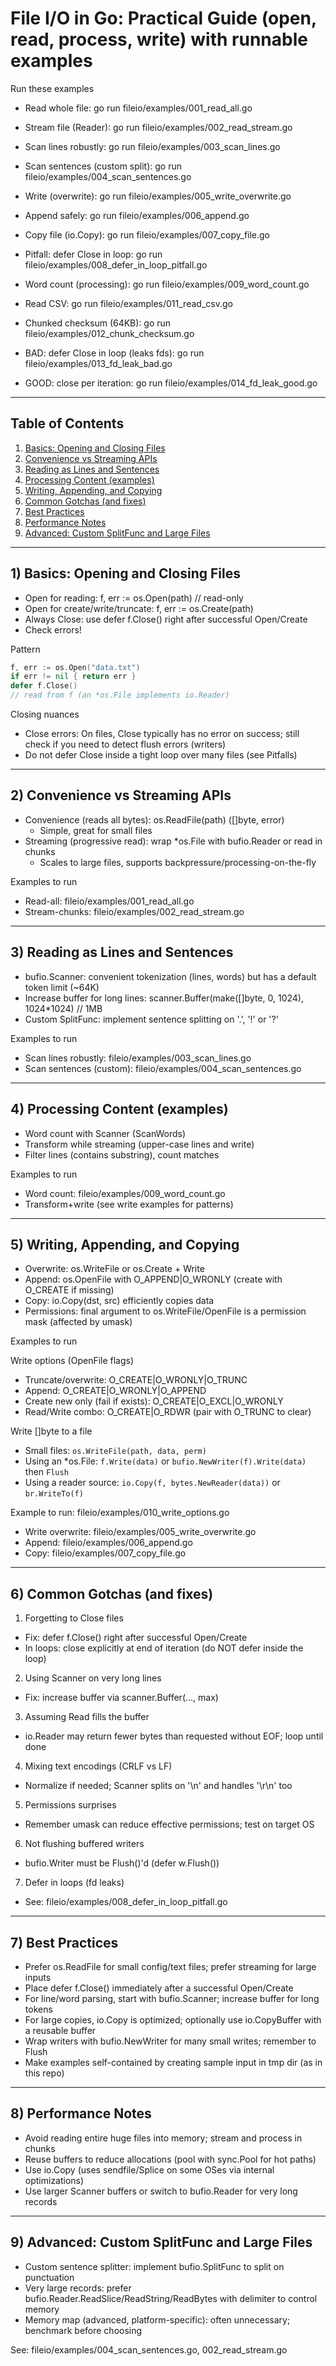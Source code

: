 # File I/O in Go: Practical Guide (open, read, process, write) with runnable examples

Run these examples
- Read whole file: go run fileio/examples/001_read_all.go
- Stream file (Reader): go run fileio/examples/002_read_stream.go
- Scan lines robustly: go run fileio/examples/003_scan_lines.go
- Scan sentences (custom split): go run fileio/examples/004_scan_sentences.go
- Write (overwrite): go run fileio/examples/005_write_overwrite.go
- Append safely: go run fileio/examples/006_append.go
- Copy file (io.Copy): go run fileio/examples/007_copy_file.go
- Pitfall: defer Close in loop: go run fileio/examples/008_defer_in_loop_pitfall.go
- Word count (processing): go run fileio/examples/009_word_count.go
- Read CSV: go run fileio/examples/011_read_csv.go
- Chunked checksum (64KB): go run fileio/examples/012_chunk_checksum.go

- BAD: defer Close in loop (leaks fds): go run fileio/examples/013_fd_leak_bad.go
- GOOD: close per iteration: go run fileio/examples/014_fd_leak_good.go


---

## Table of Contents
1. [Basics: Opening and Closing Files](#toc-1-basics-open-close)
2. [Convenience vs Streaming APIs](#toc-2-convenience-vs-stream)
3. [Reading as Lines and Sentences](#toc-3-lines-sentences)
4. [Processing Content (examples)](#toc-4-processing)
5. [Writing, Appending, and Copying](#toc-5-writing)
6. [Common Gotchas (and fixes)](#toc-6-gotchas)
7. [Best Practices](#toc-7-best)
8. [Performance Notes](#toc-8-perf)
9. [Advanced: Custom SplitFunc and Large Files](#toc-9-advanced)

---

<a id="toc-1-basics-open-close"></a>

## 1) Basics: Opening and Closing Files

- Open for reading: f, err := os.Open(path) // read-only
- Open for create/write/truncate: f, err := os.Create(path)
- Always Close: use defer f.Close() right after successful Open/Create
- Check errors!

Pattern
```go
f, err := os.Open("data.txt")
if err != nil { return err }
defer f.Close()
// read from f (an *os.File implements io.Reader)
```

Closing nuances
- Close errors: On files, Close typically has no error on success; still check if you need to detect flush errors (writers)
- Do not defer Close inside a tight loop over many files (see Pitfalls)

---

<a id="toc-2-convenience-vs-stream"></a>

## 2) Convenience vs Streaming APIs

- Convenience (reads all bytes): os.ReadFile(path) ([]byte, error)
  - Simple, great for small files
- Streaming (progressive read): wrap *os.File with bufio.Reader or read in chunks
  - Scales to large files, supports backpressure/processing-on-the-fly

Examples to run
- Read-all: fileio/examples/001_read_all.go
- Stream-chunks: fileio/examples/002_read_stream.go

---

<a id="toc-3-lines-sentences"></a>

## 3) Reading as Lines and Sentences

- bufio.Scanner: convenient tokenization (lines, words) but has a default token limit (~64K)
- Increase buffer for long lines: scanner.Buffer(make([]byte, 0, 1024), 1024*1024) // 1MB
- Custom SplitFunc: implement sentence splitting on '.', '!' or '?'

Examples to run
- Scan lines robustly: fileio/examples/003_scan_lines.go
- Scan sentences (custom): fileio/examples/004_scan_sentences.go

---

<a id="toc-4-processing"></a>

## 4) Processing Content (examples)

- Word count with Scanner (ScanWords)
- Transform while streaming (upper-case lines and write)
- Filter lines (contains substring), count matches

Examples to run
- Word count: fileio/examples/009_word_count.go
- Transform+write (see write examples for patterns)

---

<a id="toc-5-writing"></a>

## 5) Writing, Appending, and Copying

- Overwrite: os.WriteFile or os.Create + Write
- Append: os.OpenFile with O_APPEND|O_WRONLY (create with O_CREATE if missing)
- Copy: io.Copy(dst, src) efficiently copies data
- Permissions: final argument to os.WriteFile/OpenFile is a permission mask (affected by umask)

Examples to run

Write options (OpenFile flags)
- Truncate/overwrite: O_CREATE|O_WRONLY|O_TRUNC
- Append: O_CREATE|O_WRONLY|O_APPEND
- Create new only (fail if exists): O_CREATE|O_EXCL|O_WRONLY
- Read/Write combo: O_CREATE|O_RDWR (pair with O_TRUNC to clear)

Write []byte to a file
- Small files: `os.WriteFile(path, data, perm)`
- Using an *os.File: `f.Write(data)` or `bufio.NewWriter(f).Write(data)` then `Flush`
- Using a reader source: `io.Copy(f, bytes.NewReader(data))` or `br.WriteTo(f)`

Example to run: fileio/examples/010_write_options.go

- Write overwrite: fileio/examples/005_write_overwrite.go
- Append: fileio/examples/006_append.go
- Copy: fileio/examples/007_copy_file.go

---

<a id="toc-6-gotchas"></a>

## 6) Common Gotchas (and fixes)

1) Forgetting to Close files
- Fix: defer f.Close() right after successful Open/Create
- In loops: close explicitly at end of iteration (do NOT defer inside the loop)

2) Using Scanner on very long lines
- Fix: increase buffer via scanner.Buffer(..., max)

3) Assuming Read fills the buffer
- io.Reader may return fewer bytes than requested without EOF; loop until done

4) Mixing text encodings (CRLF vs LF)
- Normalize if needed; Scanner splits on '\n' and handles '\r\n' too

5) Permissions surprises
- Remember umask can reduce effective permissions; test on target OS

6) Not flushing buffered writers
- bufio.Writer must be Flush()'d (defer w.Flush())

7) Defer in loops (fd leaks)
- See: fileio/examples/008_defer_in_loop_pitfall.go

---

<a id="toc-7-best"></a>

## 7) Best Practices

- Prefer os.ReadFile for small config/text files; prefer streaming for large inputs
- Place defer f.Close() immediately after a successful Open/Create
- For line/word parsing, start with bufio.Scanner; increase buffer for long tokens
- For large copies, io.Copy is optimized; optionally use io.CopyBuffer with a reusable buffer
- Wrap writers with bufio.NewWriter for many small writes; remember to Flush
- Make examples self-contained by creating sample input in tmp dir (as in this repo)

---

<a id="toc-8-perf"></a>

## 8) Performance Notes

- Avoid reading entire huge files into memory; stream and process in chunks
- Reuse buffers to reduce allocations (pool with sync.Pool for hot paths)
- Use io.Copy (uses sendfile/Splice on some OSes via internal optimizations)
- Use larger Scanner buffers or switch to bufio.Reader for very long records

---

<a id="toc-9-advanced"></a>

## 9) Advanced: Custom SplitFunc and Large Files

- Custom sentence splitter: implement bufio.SplitFunc to split on punctuation
- Very large records: prefer bufio.Reader.ReadSlice/ReadString/ReadBytes with delimiter to control memory
- Memory map (advanced, platform-specific): often unnecessary; benchmark before choosing

See: fileio/examples/004_scan_sentences.go, 002_read_stream.go

